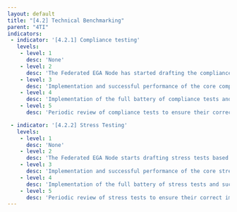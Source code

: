 ```yaml
---
layout: default
title: "[4.2] Technical Benchmarking"
parent: "4TI"
indicators:
 - indicator: '[4.2.1] Compliance testing'
   levels:
    - level: 1
      desc: 'None'
    - level: 2
      desc: 'The Federated EGA Node has started drafting the compliance tests considering the tests defined in the context of the Federated EGA ecosystem'
    - level: 3  
      desc: 'Implementation and successful performance of the core compliance tests as defined in the Federated EGA ecosystem.'
    - level: 4
      desc: 'Implementation of the full battery of compliance tests and successful performance of tests to a production-level standard as defined in the Federated EGA ecosystem'
    - level: 5
      desc: 'Periodic review of compliance tests to ensure their correct implementation and up-to-date with agreements taken in the Federated EGA ecosystem. Provide feedback and contribute to improving compilance tests, e.g. conforming to new standards, in the framework of the Federated EGA ecosystem as well as develop new stress tests for services unique to the node.'

 - indicator: '[4.2.2] Stress Testing'
   levels:
    - level: 1
      desc: 'None'
    - level: 2
      desc: 'The Federated EGA Node starts drafting stress tests based on existing knowledge at the Federated EGA ecosystem'
    - level: 3  
      desc: 'Implementation and successful performance of the core stress tests as defined in the Federated EGA ecosystem.'
    - level: 4
      desc: 'Implementation of the full battery of stress tests and successful performance of tests to a production-level standard as defined in the Federated EGA ecosystem'
    - level: 5
      desc: 'Periodic review of stress tests to ensure their correct implementation and up-to-date with agreements taken in the Federated EGA ecosystem. Provide feedback and contribute to improving existing tests, e.g. conforming to new standards, in the framework of the Federated EGA ecosystem as well as develop new stress tests for services unique to the node.'
---
```

